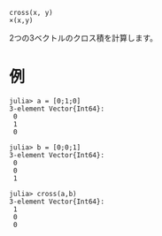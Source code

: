 ```
cross(x, y)
×(x,y)
```

2つの3ベクトルのクロス積を計算します。

# 例

```jldoctest
julia> a = [0;1;0]
3-element Vector{Int64}:
 0
 1
 0

julia> b = [0;0;1]
3-element Vector{Int64}:
 0
 0
 1

julia> cross(a,b)
3-element Vector{Int64}:
 1
 0
 0
```
